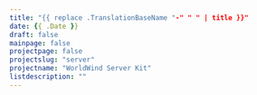 ```yaml
---
title: "{{ replace .TranslationBaseName "-" " " | title }}"
date: {{ .Date }}
draft: false
mainpage: false
projectpage: false
projectslug: "server"
projectname: "WorldWind Server Kit"
listdescription: ""
---
```

